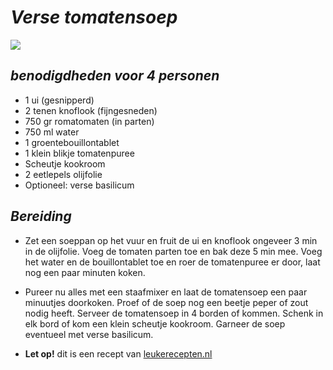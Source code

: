 # **_Verse tomatensoep_**

![](https://www.leukerecepten.nl/wp-content/uploads/2020/01/basis-tomatensoep.jpg)

## _benodigdheden voor 4 personen_
- 1 ui (gesnipperd)
- 2 tenen knoflook (fijngesneden)
- 750 gr romatomaten (in parten)
- 750 ml water
- 1 groentebouillontablet
- 1 klein blikje tomatenpuree
- Scheutje kookroom
- 2 eetlepels olijfolie
- Optioneel: verse basilicum

## _Bereiding_
- Zet een soeppan op het vuur en fruit de ui en knoflook ongeveer 3 min in de olijfolie. Voeg de tomaten parten toe en bak deze 5 min mee. Voeg het water en de bouillontablet toe en roer de tomatenpuree er door, laat nog een paar minuten koken.

 - Pureer nu alles met een staafmixer en laat de tomatensoep een paar minuutjes doorkoken. Proef of de soep nog een beetje peper of zout nodig heeft. Serveer de tomatensoep in 4 borden of kommen. Schenk in elk bord of kom een klein scheutje kookroom. Garneer de soep eventueel met verse basilicum.

- **Let op!** dit is een recept van [leukerecepten.nl](https://www.leukerecepten.nl/recepten/tomatensoep/)